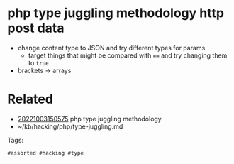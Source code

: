 # php type juggling methodology http post data
- change content type to JSON and try different types for params
  - target things that might be compared with `==` and try changing them to `true`
- brackets -> arrays

# Related

- [20221003150575](/zet/20221003150575/README.md) php type juggling methodology
- ~/kb/hacking/php/type-juggling.md

Tags:

    #assorted #hacking #type
